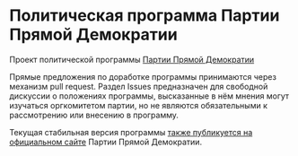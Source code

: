 # Политическая программа Партии Прямой Демократии

Проект политической программы [Партии Прямой Демократии](https://www.digitaldem.ru/)

Прямые предложения по доработке программы принимаются через механизм pull request. Раздел Issues предназначен для свободной дискуссии о положениях программы, высказанные в нём мнения могут изучаться оргкомитетом партии, но не являются обязательными к рассмотрению или внесению в программу.

Текущая стабильная версия программы [также публикуется на официальном сайте](https://www.digitaldem.ru/platform) Партии Прямой Демократии.
